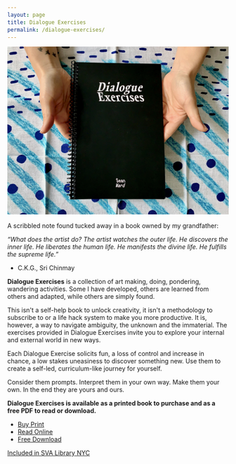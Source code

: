 ```yaml
---
layout: page
title: Dialogue Exercises
permalink: /dialogue-exercises/
---
```

![](/images/Dialogue-Exercises-12.jpg)

A scribbled note found tucked away in a book owned by my grandfather:

*“What does the artist do? The artist watches the outer life. He discovers the inner life. He liberates the human life. He manifests the divine life. He fulfills the supreme life.”* 
- C.K.G., Sri Chinmay

**Dialogue Exercises** is a collection of art making, doing, pondering, wandering activities. Some I have developed, others are learned from others and adapted, while others are simply found.

This isn't a self-help book to unlock creativity, it isn't a methodology to subscribe to or a life hack system to make you more productive.
It is, however, a way to navigate ambiguity, the unknown and the immaterial. The exercises provided in Dialogue Exercises invite you to explore your internal and external world in new ways.

Each Dialogue Exercise solicits fun, a loss of control and increase in chance, a low stakes uneasiness to discover something new. Use them to create a self-led, curriculum-like journey for yourself.

Consider them prompts. Interpret them in your own way. Make them your own. In the end they are yours and ours.

**Dialogue Exercises is available as a printed book to purchase and as a free PDF to read or download.**

- [Buy Print](https://www.lulu.com/en/us/shop/sean-ward/dialogue-exercises/paperback/product-g9m5ke.html?page=1&pageSize=4)
- [Read Online](https://issuu.com/kumajelly/docs/book_seanward_v2-6x9-final-forprint)
- [Free Download](/documents/DialogueExercises-bySeanWard.pdf)

[Included in SVA Library NYC](https://sva.edu/students/life-at-sva/campus-spaces/library)
